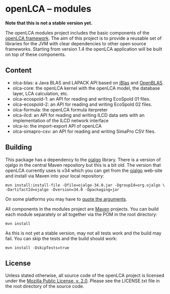 openLCA – modules
=================

**Note that this is not a stable version yet.**

The openLCA modules project includes the basic components of the 
[openLCA framework](http://openlca.org). The aim of this project is to provide a 
reusable set of libraries for the JVM with clear dependencies to other open source 
frameworks. Starting from version 1.4 the openLCA application will be built on top of 
these components.


Content
-------
* olca-blas: a Java BLAS and LAPACK API based on [jBlas](http://mikiobraun.github.io/jblas/)
  and [OpenBLAS](http://xianyi.github.io/OpenBLAS/).
* olca-core: the openLCA kernel with the openLCA model, the database layer, LCA calculation,
  etc.
* olca-ecospold-1: an API for reading and writing EcoSpold 01 files.
* olca-ecospold-2: an API for reading and writing EcoSpold 02 files.
* olca-formula: the openLCA formula iterpreter
* olca-ilcd: an API for reading and writing ILCD data sets with an implementation of the ILCD
  network interface
* olca-io: the import-export API of openLCA
* olca-simapro-csv: an API for reading and writing SimaPro CSV files. 


Building
--------
This package has a dependency to the [ojalgo](http://ojalgo.org/) library.
There is a version of ojalgo in the central Maven repository but this is
a bit old. The version that openLCA currently uses is v34 which you can
get from the [ojalgo](http://ojalgo.org/) web-site and install via Maven 
into your local repository:

    mvn install:install-file -Dfile=ojalgo-34.0.jar -DgroupId=org.ojalgo \
    -DartifactId=ojalgo -Dversion=34.0 -Dpackaging=jar

On some platforms you may have to [quote the arguments](http://bit.ly/18k1Bli).

All components in the modules project are [Maven](http://maven.apache.org/) projects. You 
can build each module separately or all together via the POM in the root directory:

    mvn install
	
As this is not yet a stable version, may not all tests work and the build may fail. You
can skip the tests and the build should work:

    mvn install -DskipTests=true


License
-------
Unless stated otherwise, all source code of the openLCA project is licensed under the 
[Mozilla Public License, v. 2.0](http://mozilla.org/MPL/2.0/). Please see the LICENSE.txt
file in the root directory of the source code.
 
